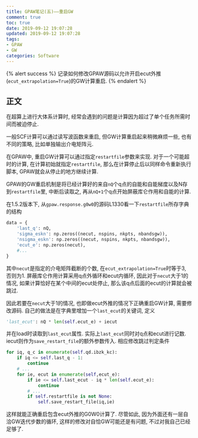 ```yaml
---
title: GPAW笔记(五)——重启GW
comment: true
toc: true
date: 2019-09-12 19:07:28
updated: 2019-09-12 19:07:28
tags:
- GPAW
- GW
categories: Software
---
```


{% alert success %}
记录如何修改GPAW源码以允许开启ecut外推(`ecut_extrapolation=True`)的GW计算重启.
{% endalert %}

<!--more-->

## 正文

在超算上进行大体系计算时, 经常会遇到的问题是计算因为超过了单个任务所需时间而被迫停止.

一般SCF计算可以通过读写波函数来重启, 但GW计算重启起来稍微麻烦一些, 也有不同的策略, 比如单独输出介电矩阵元.

在GPAW中, 重启GW计算可以通过指定`restartfile`参数来实现. 对于一个可能超时的计算, 在计算初始就指定`restartfile`, 那么在计算停止后以同样命令重新执行脚本, GPAW就会从停止的地方继续计算.

GPAW的GW重启机制是将已经计算好的来自`nQ`个q点的自能和自能梯度以及N存到`restartfile`里, 中断后读取之, 再从`nQ+1`个q点开始屏蔽库仑作用和自能的计算.

在1.5.2版本下, 从`gpaw.response.g0w0`的源码L1330看一下`restartfile`所存字典的结构

```python
data = {
    'last_q': nQ,
    'sigma_eskn': np.zeros((necut, nspins, nkpts, nbandsgw)),
    'nsigma_eskn': np.zeros((necut, nspins, nkpts, nbandsgw)),
    'ecut_e': np.zeros(necut),
    #...
}
```

其中`necut`是指定的介电矩阵截断的个数, 在`ecut_extrapolation=True`时等于3, 否则为1. 屏蔽库仑作用计算采用q点外循环和ecut内循环, 因此对于`necut`大于1的情况, 如果计算恰好在某个中间的ecut处停止, 那么该q点后面的ecut的计算就会被跳过.

因此若要在`necut`大于1的情况, 也即做ecut外推的情况下正确重启GW计算, 需要修改源码. 自己的做法是在字典里增加一个`last_ecut`的关键词, 定义

```python
'last_ecut': nQ * len(self.ecut_e) + iecut
```

并在load时读取到`last_ecut`属性. 实际上`last_ecut`同时对q点和ecut进行记数. iecut则作为`save_restart_file`的额外参数传入. 相应修改跳过判定条件

```python
for iq, q_c in enumerate(self.qd.ibzk_kc):
    if iq <= self.last_q - 1:
        continue
    # ...
    for ie, ecut in enumerate(self,ecut_e):
        if ie <= self.last_ecut - iq * len(self.ecut_e):
            continue
        # ...
        if self.restartfile is not None:
            self.save_restart_file(iq,ie)
```

这样就能正确重启包含ecut外推的G0W0计算了. 尽管如此, 因为外面还有一层自洽GW迭代步数的循环, 这样的修改对自恰GW可能还是有问题, 不过对我自己已经足够了.
